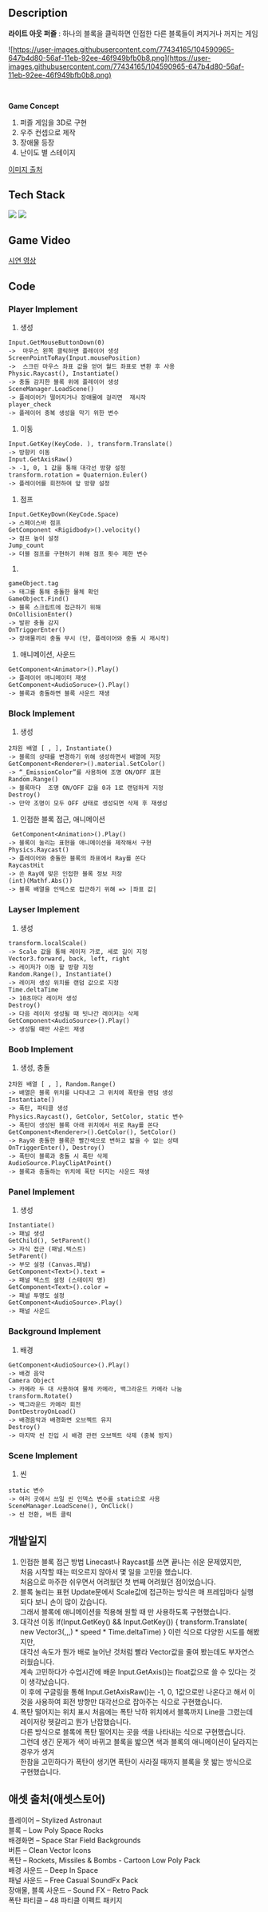 ## Description

<strong>라이트 아웃 퍼즐</strong> : 하나의 블록을 클릭하면 인접한 다른 블록들이 켜지거나 꺼지는 게임

![https://user-images.githubusercontent.com/77434165/104590965-647b4d80-56af-11eb-92ee-46f949bfb0b8.png](https://user-images.githubusercontent.com/77434165/104590965-647b4d80-56af-11eb-92ee-46f949bfb0b8.png)

<br />

<strong>Game Concept</strong>

1. 퍼즐 게임을 3D로 구현
2. 우주 컨셉으로 제작
3. 장애물 등장
4. 난이도 별 스테이지

[이미지 출처](https://en.wikipedia.org/wiki/Lights_Out_(game))

## Tech Stack

<img src="https://img.shields.io/badge/Unity-2020.1.3f-000000?style=flat-square&logo=Unity&logoColor=white"/></a>
<img src="https://img.shields.io/badge/C%23-00599C?style=flat-square" /></a>

## Game Video

[시연 영상](https://youtu.be/HfK65-ES9po)

## Code

### Player Implement

1. 생성

```
Input.GetMouseButtonDown(0)
->  마우스 왼쪽 클릭하면 플레이어 생성
ScreenPointToRay(Input.mousePosition)
->  스크린 마우스 좌표 값을 얻어 월드 좌표로 변환 후 사용
Physic.Raycast(), Instantiate()
-> 충돌 감지한 블록 위에 플레이어 생성
SceneManager.LoadScene()
-> 플레이어가 떨어지거나 장애물에 걸리면  재시작
player_check
-> 플레이어 중복 생성을 막기 위한 변수

```

1. 이동

```
Input.GetKey(KeyCode. ), transform.Translate()
-> 방향키 이동
Input.GetAxisRaw()
-> -1, 0, 1 값을 통해 대각선 방향 설정
transform.rotation = Quaternion.Euler()
-> 플레이어를 회전하여 앞 방향 설정

```

1. 점프

```
Input.GetKeyDown(KeyCode.Space)
-> 스페이스바 점프
GetComponent <Rigidbody>().velocity()
-> 점프 높이 설정
Jump_count
-> 더블 점프를 구현하기 위해 점프 횟수 제한 변수

```

1. 

```
gameObject.tag
-> 태그를 통해 충돌한 물체 확인
GameObject.Find()
-> 블록 스크립트에 접근하기 위해
OnCollisionEnter()
-> 발판 충돌 감지
OnTriggerEnter()
-> 장애물끼리 충돌 무시 (단, 플레이어와 충돌 시 재시작)

```

1. 애니메이션, 사운드

```
GetComponent<Animator>().Play()
-> 플레이어 애니메이터 재생
GetComponent<AudioSoruce>().Play()
-> 블록과 충돌하면 블록 사운드 재생

```

### Block Implement

1. 생성

```
2차원 배열 [ , ], Instantiate()
-> 블록의 상태를 변경하기 위해 생성하면서 배열에 저장
GetComponent<Renderer>().material.SetColor()
-> “_EmissionColor”를 사용하여 조명 ON/OFF 표현
Random.Range()
-> 블록마다  조명 ON/OFF 값을 0과 1로 랜덤하게 지정
Destroy()
-> 만약 조명이 모두 OFF 상태로 생성되면 삭제 후 재생성

```

1. 인접한 블록 접근, 애니메이션

```
 GetComponent<Animation>().Play()
-> 블록이 눌리는 표현을 애니메이션을 제작해서 구현
Physics.Raycast()
-> 플레이어와 충돌한 블록의 좌표에서 Ray를 쏜다
RaycastHit
-> 쏜 Ray에 맞은 인접한 블록 정보 저장
(int)(Mathf.Abs())
-> 블록 배열을 인덱스로 접근하기 위해 => |좌표 값|

```

### Layser Implement

1. 생성

```
transform.localScale()
-> Scale 값을 통해 레이저 가로, 세로 길이 지정
Vector3.forward, back, left, right
-> 레이저가 이동 할 방향 지정
Random.Range(), Instantiate()
-> 레이저 생성 위치를 랜덤 값으로 지정
Time.deltaTime
-> 10초마다 레이저 생성
Destroy()
-> 다음 레이저 생성될 때 빗나간 레이저는 삭제
GetComponent<AudioSource>().Play()
-> 생성될 때만 사운드 재생

```

### Boob Implement

1. 생성, 충돌

```
2차원 배열 [ , ], Random.Range()
-> 배열은 블록 위치를 나타내고 그 위치에 폭탄을 랜덤 생성
Instantiate()
-> 폭탄, 파티클 생성
Physics.Raycast(), GetColor, SetColor, static 변수
-> 폭탄이 생성된 블록 아래 위치에서 위로 Ray를 쏜다
GetComponent<Renderer>().GetColor(), SetColor()
-> Ray와 충돌한 블록은 빨간색으로 변하고 밟을 수 없는 상태
OnTriggerEnter(), Destroy()
-> 폭탄이 블록과 충돌 시 폭탄 삭제
AudioSource.PlayClipAtPoint()
-> 블록과 충돌하는 위치에 폭탄 터지는 사운드 재생

```

### Panel Implement

1. 생성

```
Instantiate()
-> 패널 생성
GetChild(), SetParent()
-> 자식 접근 (패널.텍스트)
SetParent()
-> 부모 설정 (Canvas.패널)
GetComponent<Text>().text =
-> 패널 텍스트 설정 (스테이지 명)
GetComponent<Text>().color =
-> 패널 투명도 설정
GetComponent<AudioSource>.Play()
-> 패널 사운드

```

### Background Implement

1. 배경

```
GetComponent<AudioSource>().Play()
-> 배경 음악
Camera Object
-> 카메라 두 대 사용하여 물체 카메라, 백그라운드 카메라 나눔
transform.Rotate()
-> 백그라운드 카메라 회전
DontDestroyOnLoad()
-> 배경음악과 배경화면 오브젝트 유지
Destroy()
-> 마지막 씬 진입 시 배경 관련 오브젝트 삭제 (중복 방지)

```

### Scene Implement

1. 씬

```
static 변수
-> 여러 곳에서 쓰일 씬 인덱스 변수를 stati으로 사용
SceneManager.LoadScene(), OnClick()
-> 씬 전환, 버튼 클릭

```

## 개발일지

1. 인접한 블록 접근 방법 Linecast나 Raycast를 쓰면 끝나는 쉬운 문제였지만,<br />
처음 시작할 때는 떠오르지 않아서 몇 일을 고민을 했습니다.<br />
처음으로 마주한 쉬우면서 어려웠던 첫 번째 어려웠던 점이었습니다. <br />
2. 블록 눌리는 표현
Update문에서 Scale값에 접근하는 방식은 매 프레임마다 실행되다 보니 손이 많이 갔습니다.<br />
그래서 블록에 애니메이션을 적용해 원할 때 만 사용하도록 구현했습니다. <br />
3. 대각선 이동 If(Input.GetKey() && Input.GetKey()) { transform.Translate( new Vector3(,,,) * speed * Time.deltaTime) } 이런 식으로 다양한 시도를 해봤지만,<br />
대각선 속도가 뭔가 배로 늘어난 것처럼 빨라 Vector값을 줄여 봤는데도 부자연스러웠습니다.<br />
계속 고민하다가 수업시간에 배운 Input.GetAxis()는 float값으로 쓸 수 있다는 것이 생각났습니다.<br />
이 후에 구글링을 통해 Input.GetAxisRaw()는 -1, 0, 1값으로만 나온다고 해서 이 것을 사용하여 회전 방향만 대각선으로 잡아주는 식으로 구현했습니다. <br />
4. 폭탄 떨어지는 위치 표시 처음에는 폭탄 낙하 위치에서 블록까지 Line을 그렸는데 레이저랑 헷갈리고 뭔가 난잡했습니다.<br />
다른 방식으로 블록에 폭탄 떨어지는 곳을 색을 나타내는 식으로 구현했습니다.<br />
그런데 생긴 문제가 색이 바뀌고 블록을 밟으면 색과 블록의 애니메이션이 달라지는 경우가 생겨<br />
한참을 고민하다가 폭탄이 생기면 폭탄이 사라질 때까지 블록을 못 밟는 방식으로 구현했습니다.

## 애셋 출처(애셋스토어)

플레이어 – Stylized Astronaut <br />
블록 – Low Poly Space Rocks <br />
배경화면 – Space Star Field Backgrounds <br />
버튼 – Clean Vector Icons <br />
폭탄 – Rockets, Missiles & Bombs - Cartoon Low Poly Pack <br />
배경 사운드 – Deep In Space <br />
패널 사운드 – Free Casual SoundFx Pack <br />
장애물, 블록 사운드 – Sound FX – Retro Pack <br />
폭탄 파티클 – 48 파티클 이펙트 패키지
